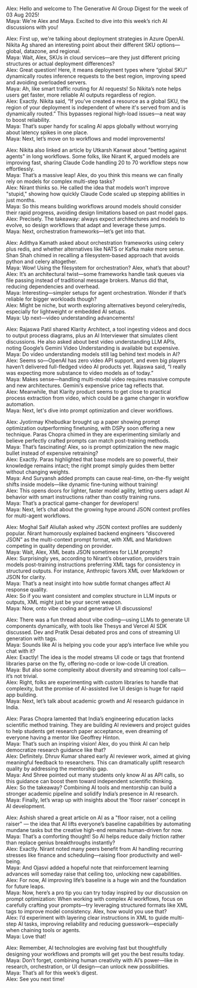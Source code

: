 Alex: Hello and welcome to The Generative AI Group Digest for the week of 03 Aug 2025!  
Maya: We're Alex and Maya. Excited to dive into this week’s rich AI discussions with you!  

Alex: First up, we're talking about deployment strategies in Azure OpenAI. Nikita Ag shared an interesting point about their different SKU options—global, datazone, and regional.  
Maya: Wait, Alex, SKUs in cloud services—are they just different pricing structures or actual deployment differences?  
Alex: Great question! Here, it means deployment types where “global SKU” dynamically routes inference requests to the best region, improving speed and avoiding overloaded servers.  
Maya: Ah, like smart traffic routing for AI requests! So Nikita’s note helps users get faster, more reliable AI outputs regardless of region.  
Alex: Exactly. Nikita said, “If you've created a resource as a global SKU, the region of your deployment is independent of where it's served from and is dynamically routed.” This bypasses regional high-load issues—a neat way to boost reliability.  
Maya: That’s super handy for scaling AI apps globally without worrying about latency spikes in one place.  
Maya: Next, let’s move on to workflows and model improvements!  

Alex: Nikita also linked an article by Utkarsh Kanwat about "betting against agents" in long workflows. Some folks, like Nirant K, argued models are improving fast, sharing Claude Code handling 20 to 70 workflow steps now effortlessly.  
Maya: That’s a massive leap! Alex, do you think this means we can finally rely on models for complex multi-step tasks?  
Alex: Nirant thinks so. He called the idea that models won’t improve "stupid," showing how quickly Claude Code scaled up stepping abilities in just months.  
Maya: So this means building workflows around models should consider their rapid progress, avoiding design limitations based on past model gaps.  
Alex: Precisely. The takeaway: always expect architectures and models to evolve, so design workflows that adapt and leverage these jumps.  
Maya: Next, orchestration frameworks—let’s get into that.  

Alex: Adithya Kamath asked about orchestration frameworks using celery plus redis, and whether alternatives like NATS or Kafka make more sense. Shan Shah chimed in recalling a filesystem-based approach that avoids python and celery altogether.  
Maya: Wow! Using the filesystem for orchestration? Alex, what’s that about?  
Alex: It’s an architectural twist—some frameworks handle task queues via file passing instead of traditional message brokers. Manus did that, reducing dependencies and overhead.  
Maya: Interesting—simpler setups for agent orchestration. Wonder if that’s reliable for bigger workloads though?  
Alex: Might be niche, but worth exploring alternatives beyond celery/redis, especially for lightweight or embedded AI setups.  
Maya: Up next—video understanding advancements!  

Alex: Rajaswa Patil shared Klarity Architect, a tool ingesting videos and docs to output process diagrams, plus an AI Interviewer that simulates client discussions. He also asked about best video understanding LLM APIs, noting Google’s Gemini Video Understanding is available but expensive.  
Maya: Do video understanding models still lag behind text models in AI?  
Alex: Seems so—OpenAI has zero video API support, and even big players haven’t delivered full-fledged video AI products yet. Rajaswa said, “I really was expecting more substance to video models as of today.”  
Maya: Makes sense—handling multi-modal video requires massive compute and new architectures. Gemini’s expensive price tag reflects that.  
Alex: Meanwhile, that Klarity product seems to get close to practical process extraction from video, which could be a game changer in workflow automation.  
Maya: Next, let's dive into prompt optimization and clever workflows.  

Alex: Jyotirmay Khebudkar brought up a paper showing prompt optimization outperforming finetuning, with DSPy soon offering a new technique. Paras Chopra chimed in they are experimenting similarly and believe perfectly crafted prompts can match post-training methods.  
Maya: That’s fascinating! Alex, so is prompt optimization the new magic bullet instead of expensive retraining?  
Alex: Exactly. Paras highlighted that base models are so powerful, their knowledge remains intact; the right prompt simply guides them better without changing weights.  
Maya: And Suryansh added prompts can cause real-time, on-the-fly weight shifts inside models—like dynamic fine-tuning without training!  
Alex: This opens doors for lighter, faster model agility, letting users adapt AI behavior with smart instructions rather than costly training runs.  
Maya: That’s a practical game-changer for developers!  
Maya: Next, let’s chat about the growing hype around JSON context profiles for multi-agent workflows.  

Alex: Moghal Saif Aliullah asked why JSON context profiles are suddenly popular. Nirant humorously explained backend engineers “discovered JSON” as the multi-context prompt format, with XML and Markdown competing in quality depending on provider.  
Maya: Wait, Alex, XML beats JSON sometimes for LLM prompts?  
Alex: Surprisingly yes, according to Nirant’s observation, providers train models post-training instructions preferring XML tags for consistency in structured outputs. For instance, Anthropic favors XML over Markdown or JSON for clarity.  
Maya: That’s a neat insight into how subtle format changes affect AI response quality.  
Alex: So if you want consistent and complex structure in LLM inputs or outputs, XML might just be your secret weapon.  
Maya: Now, onto vibe coding and generative UI discussions!  

Alex: There was a fun thread about vibe coding—using LLMs to generate UI components dynamically, with tools like Thesys and Vercel AI SDK discussed. Dev and Pratik Desai debated pros and cons of streaming UI generation with tags.  
Maya: Sounds like AI is helping you code your app’s interface live while you chat with it?  
Alex: Exactly! The idea is the model streams UI code or tags that frontend libraries parse on the fly, offering no-code or low-code UI creation.  
Maya: But also some complexity about diversity and streaming tool calls—it’s not trivial.  
Alex: Right, folks are experimenting with custom libraries to handle that complexity, but the promise of AI-assisted live UI design is huge for rapid app building.  
Maya: Next, let’s talk about academic growth and AI research guidance in India.  

Alex: Paras Chopra lamented that India’s engineering education lacks scientific method training. They are building AI reviewers and project guides to help students get research paper acceptance, even dreaming of everyone having a mentor like Geoffrey Hinton.  
Maya: That’s such an inspiring vision! Alex, do you think AI can help democratize research guidance like that?  
Alex: Definitely. Dhruv Kumar shared early AI reviewer work, aimed at giving meaningful feedback to researchers. This can dramatically uplift research quality by addressing the mentorship gap.  
Maya: And Shree pointed out many students only know AI as API calls, so this guidance can boost them toward independent scientific thinking.  
Alex: So the takeaway? Combining AI tools and mentorship can build a stronger academic pipeline and solidify India’s presence in AI research.  
Maya: Finally, let’s wrap up with insights about the 'floor raiser' concept in AI development.  

Alex: Ashish shared a great article on AI as a "floor raiser, not a ceiling raiser" — the idea that AI lifts everyone’s baseline capabilities by automating mundane tasks but the creative high-end remains human-driven for now.  
Maya: That’s a comforting thought! So AI helps reduce daily friction rather than replace genius breakthroughs instantly?  
Alex: Exactly. Nirant noted many peers benefit from AI handling recurring stresses like finance and scheduling—raising floor productivity and well-being.  
Maya: And Ojasvi added a hopeful note that reinforcement learning advances will someday raise that ceiling too, unlocking new capabilities.  
Alex: For now, AI improving life’s baseline is a huge win and the foundation for future leaps.  
Maya: Now, here’s a pro tip you can try today inspired by our discussion on prompt optimization: When working with complex AI workflows, focus on carefully crafting your prompts—try leveraging structured formats like XML tags to improve model consistency. Alex, how would you use that?  
Alex: I’d experiment with layering clear instructions in XML to guide multi-step AI tasks, improving reliability and reducing guesswork—especially when chaining tools or agents.  
Maya: Love that!  

Alex: Remember, AI technologies are evolving fast but thoughtfully designing your workflows and prompts will get you the best results today.  
Maya: Don’t forget, combining human creativity with AI’s power—like in research, orchestration, or UI design—can unlock new possibilities.  
Maya: That’s all for this week’s digest.  
Alex: See you next time!